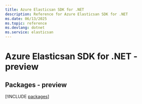 ```yaml
---
title: Azure Elasticsan SDK for .NET
description: Reference for Azure Elasticsan SDK for .NET
ms.date: 06/13/2025
ms.topic: reference
ms.devlang: dotnet
ms.service: elasticsan
---
```

# Azure Elasticsan SDK for .NET - preview
## Packages - preview
[!INCLUDE [packages](elasticsan-index.md)]